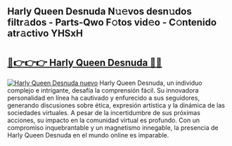 ## Harly Queen Desnuda N𝚞𝚎vos desn𝚞dos filtr𝚊dos - Parts-Qwo F𝚘tos vid𝚎o - C𝚘ntenido atr𝚊ctivo YHSxH

# <h2><a href="http://mbavm3c.tromn.icu/?c=Harly+Queen+Desnuda">🔗👉👉👉 Harly Queen Desnuda 🔗🔗</a></h2>

[![Harly Queen Desnuda nuevo](https://i.imgur.com/pEAQMta.gif)](http://mbavm3c.tromn.icu/?c=Harly+Queen+Desnuda)
Harly Queen Desnuda, un individuo complejo e intrigante, desafía la comprensión fácil. Su innovadora personalidad en línea ha cautivado y enfurecido a sus seguidores, generando discusiones sobre ética, expresión artística y la dinámica de las sociedades virtuales. A pesar de la incertidumbre de sus próximas acciones, su impacto en la comunidad virtual es profundo. Con un compromiso inquebrantable y un magnetismo innegable, la presencia de Harly Queen Desnuda en el mundo online es imparable.
